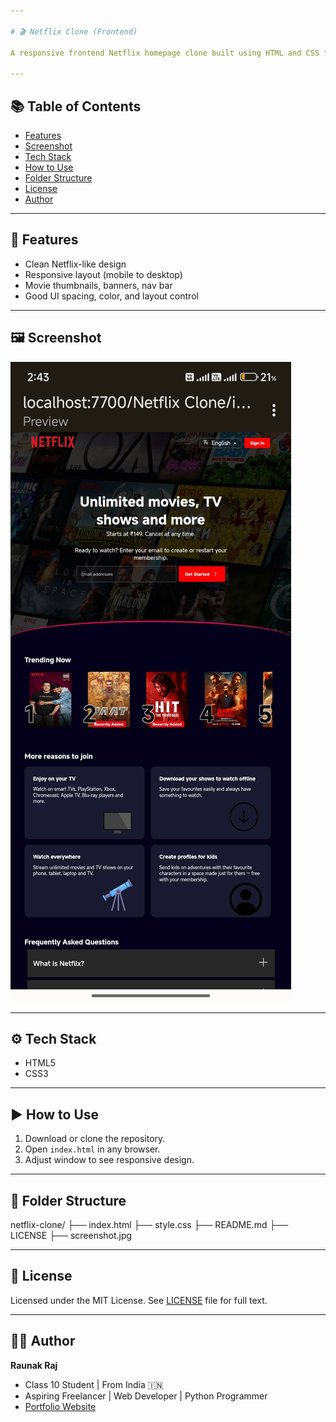 ```yaml
---

# 🎬 Netflix Clone (Frontend)

A responsive frontend Netflix homepage clone built using HTML and CSS for learning and portfolio demonstration.

---
```


## 📚 Table of Contents
- [Features](#-features)
- [Screenshot](#-screenshot)
- [Tech Stack](#-tech-stack)
- [How to Use](#-how-to-use)
- [Folder Structure](#-folder-structure)
- [License](#-license)
- [Author](#-author)

---

## 🚀 Features
- Clean Netflix-like design
- Responsive layout (mobile to desktop)
- Movie thumbnails, banners, nav bar
- Good UI spacing, color, and layout control

---

## 🖼️ Screenshot

![Netflix Clone Screenshot](screenshot.jpg)

---

## ⚙️ Tech Stack
- HTML5
- CSS3

---

## ▶️ How to Use

1. Download or clone the repository.
2. Open `index.html` in any browser.
3. Adjust window to see responsive design.

---

## 📂 Folder Structure

netflix-clone/
├── index.html
├── style.css
├── README.md
├── LICENSE
├── screenshot.jpg

---

## 📄 License

Licensed under the MIT License.
See [LICENSE](LICENSE) file for full text.

---

## 🙋‍♂️ Author

**Raunak Raj**
- Class 10 Student | From India 🇮🇳
- Aspiring Freelancer | Web Developer | Python Programmer
- [Portfolio Website](https://raunak-raj-2025.github.io)
